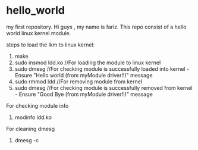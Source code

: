 # hello_world
my first repository.
Hi guys ,
my name is fariz.
This repo consist of a hello world linux kernel module.

steps to load the lkm to linux kernel:
1. make
2. sudo insmod ldd.ko                //For loading the module to linux kernel
3. sudo dmesg                        //For checking module is successfully loaded into kernel - Ensure "Hello world (from myModule driver!!)" message
4. sudo rmmod ldd                    //For removing module from kernel
5. sudo dmesg                        //For checking module is successfully removed from kernel - Ensure "Good Bye (from myModule driver!!)" message

For checking module info 
1. modinfo ldd.ko
   
For cleaning dmesg
1. dmesg -c
